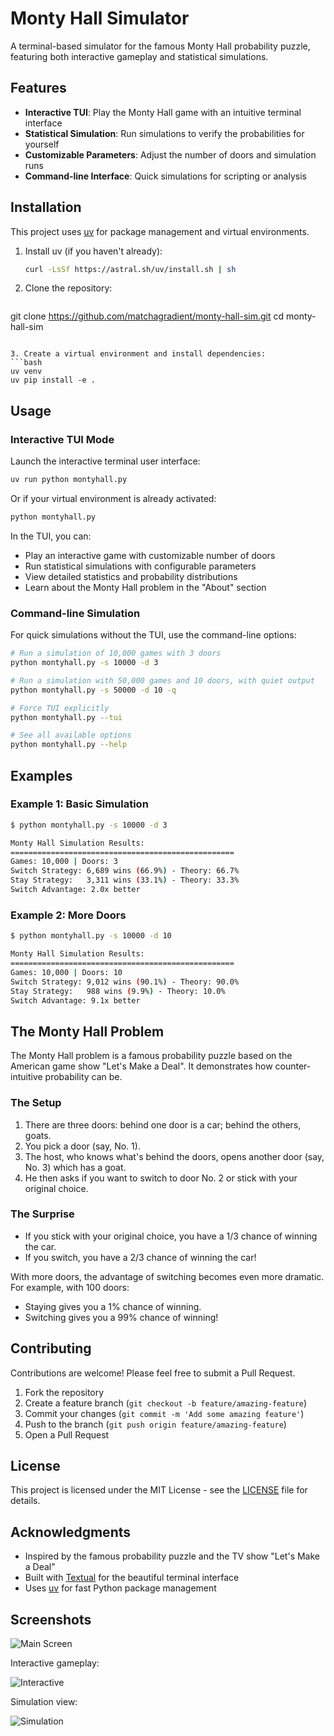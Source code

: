 # Monty Hall Simulator

A terminal-based simulator for the famous Monty Hall probability puzzle, featuring both interactive gameplay and statistical simulations.

## Features

- **Interactive TUI**: Play the Monty Hall game with an intuitive terminal interface
- **Statistical Simulation**: Run simulations to verify the probabilities for yourself
- **Customizable Parameters**: Adjust the number of doors and simulation runs
- **Command-line Interface**: Quick simulations for scripting or analysis

## Installation

This project uses [uv](https://github.com/astral-sh/uv) for package management and virtual environments.

1. Install uv (if you haven't already):
   ```bash
   curl -LsSf https://astral.sh/uv/install.sh | sh
   ```

2. Clone the repository:
   ```bash
  git clone https://github.com/matchagradient/monty-hall-sim.git
  cd monty-hall-sim
   ```

3. Create a virtual environment and install dependencies:
   ```bash
   uv venv
  uv pip install -e .
   ```

## Usage

### Interactive TUI Mode

Launch the interactive terminal user interface:

```bash
uv run python montyhall.py
```

Or if your virtual environment is already activated:

```bash
python montyhall.py
```

In the TUI, you can:
- Play an interactive game with customizable number of doors
- Run statistical simulations with configurable parameters
- View detailed statistics and probability distributions
- Learn about the Monty Hall problem in the "About" section

### Command-line Simulation

For quick simulations without the TUI, use the command-line options:

```bash
# Run a simulation of 10,000 games with 3 doors
python montyhall.py -s 10000 -d 3

# Run a simulation with 50,000 games and 10 doors, with quiet output
python montyhall.py -s 50000 -d 10 -q

# Force TUI explicitly
python montyhall.py --tui

# See all available options
python montyhall.py --help
```

## Examples

### Example 1: Basic Simulation

```bash
$ python montyhall.py -s 10000 -d 3

Monty Hall Simulation Results:
==================================================
Games: 10,000 | Doors: 3
Switch Strategy: 6,689 wins (66.9%) - Theory: 66.7%
Stay Strategy:   3,311 wins (33.1%) - Theory: 33.3%
Switch Advantage: 2.0x better
```

### Example 2: More Doors

```bash
$ python montyhall.py -s 10000 -d 10

Monty Hall Simulation Results:
==================================================
Games: 10,000 | Doors: 10
Switch Strategy: 9,012 wins (90.1%) - Theory: 90.0%
Stay Strategy:   988 wins (9.9%) - Theory: 10.0%
Switch Advantage: 9.1x better
```

## The Monty Hall Problem

The Monty Hall problem is a famous probability puzzle based on the American game show "Let's Make a Deal". It demonstrates how counter-intuitive probability can be.

### The Setup

1. There are three doors: behind one door is a car; behind the others, goats.
2. You pick a door (say, No. 1).
3. The host, who knows what's behind the doors, opens another door (say, No. 3) which has a goat.
4. He then asks if you want to switch to door No. 2 or stick with your original choice.

### The Surprise

- If you stick with your original choice, you have a 1/3 chance of winning the car.
- If you switch, you have a 2/3 chance of winning the car!

With more doors, the advantage of switching becomes even more dramatic. For example, with 100 doors:
- Staying gives you a 1% chance of winning.
- Switching gives you a 99% chance of winning!

## Contributing

Contributions are welcome! Please feel free to submit a Pull Request.

1. Fork the repository
2. Create a feature branch (`git checkout -b feature/amazing-feature`)
3. Commit your changes (`git commit -m 'Add some amazing feature'`)
4. Push to the branch (`git push origin feature/amazing-feature`)
5. Open a Pull Request

## License

This project is licensed under the MIT License - see the [LICENSE](LICENSE) file for details.

## Acknowledgments

- Inspired by the famous probability puzzle and the TV show "Let's Make a Deal"
- Built with [Textual](https://textual.textualize.io/) for the beautiful terminal interface
- Uses [uv](https://github.com/astral-sh/uv) for fast Python package management

## Screenshots

![Main Screen](images/montyhall-main-screen.png)

Interactive gameplay:

![Interactive](images/montyhall-interactive.png)

Simulation view:

![Simulation](images/montyhall-simulation.png)
